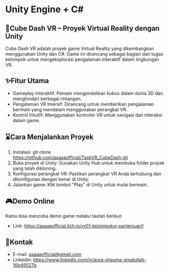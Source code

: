 # Unity Engine + C#

## 🏓Cube Dash VR – Proyek Virtual Reality dengan Unity
Cube Dash VR adalah proyek game Virtual Reality yang dikembangkan menggunakan Unity dan C#. Game ini dirancang sebagai bagian dari tugas kelompok untuk mengeksplorasi pengalaman interaktif dalam lingkungan VR.

## ✨Fitur Utama
- Gameplay Interaktif: Pemain mengendalikan kubus dalam dunia 3D dan menghindari berbagai rintangan.
- Pengalaman VR Imersif: Dirancang untuk memberikan pengalaman bermain yang mendalam menggunakan perangkat VR.
- Kontrol Intuitif: Menggunakan kontroler VR untuk navigasi dan interaksi dalam game.

## ⌛Cara Menjalankan Proyek
1. Instalasi: git clone https://github.com/asaaaofficial/TaskVR_CubeDash.git
2. Buka proyek di Unity:​
Gunakan Unity Hub untuk membuka folder proyek yang telah dikloning.
3. Konfigurasi perangkat VR:​
Pastikan perangkat VR Anda terhubung dan dikonfigurasi dengan benar di Unity.
4. Jalankan game:​
Klik tombol "Play" di Unity untuk mulai bermain.

## 🎮Demo Online
Kamu bisa mencoba demo game melalui tautan berikut:
- Link: https://asaaaofficial.itch.io/vr01-kelompokvr-pertemuan1

## 📩Kontak
- E-mail: asaaaofficial@gmail.com
- Linkedin: https://www.linkedin.com/in/aura-shauma-amatullah-16b49527b

